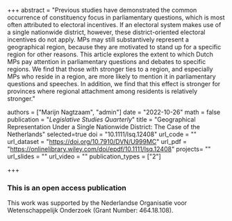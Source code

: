 +++
abstract = "Previous studies have demonstrated the common occurrence of constituency focus in parliamentary questions, which is most often attributed to electoral incentives. If an electoral system makes use of a single nationwide district, however, these district-oriented electoral incentives do not apply. MPs may still substantively represent a geographical region, because they are motivated to stand up for a specific region for other reasons. This article explores the extent to which Dutch MPs pay attention in parliamentary questions and debates to specific regions. We find that those with stronger ties to a region, and especially MPs who reside in a region, are more likely to mention it in parliamentary questions and speeches. In addition, we find that this effect is stronger for provinces where regional attachment among residents is relatively stronger."

authors = ["Marijn Nagtzaam", "admin"]
date = "2022-10-26"
math = false
publication = "*Legislative Studies Quarterly*"
title = "Geographical Representation Under a Single Nationwide District: The Case of the Netherlands"
selected=true
doi = "10.1111/lsq.12408"
url_code = ""
url_dataset = "https://doi.org/10.7910/DVN/U999MC"
url_pdf = "https://onlinelibrary.wiley.com/doi/epdf/10.1111/lsq.12408"
projects= ""
url_slides = ""
url_video = ""
publication_types = ["2"]

+++

### This is an open access publication <i class="ai ai-open-access"></i> <i class="fab fa-creative-commons"></i> <i class="fab fa-creative-commons-by"></i>

This work was supported by the Nederlandse Organisatie voor Wetenschappelijk Onderzoek (Grant Number: 464.18.108).